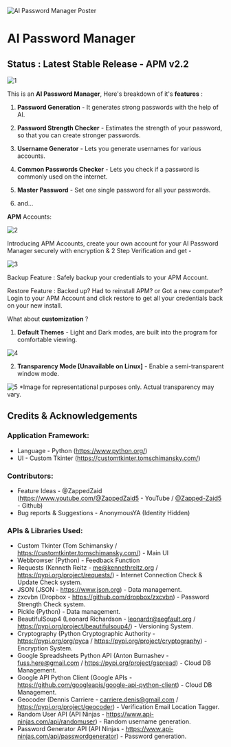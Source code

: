 <meta name="google-site-verification" content="ljzq7r3BKLqCyDz9qpN8K7IIzU3QkEciv7zxI4xIfMk" />

![AI Password Manager Poster](https://github.com/user-attachments/assets/219fed00-f3f1-4a66-9cbc-c4ea146bd277)


# AI Password Manager

## Status : Latest Stable Release - APM v2.2

![1](https://github.com/user-attachments/assets/aa530b07-7476-45a1-b99c-8b6c74313483)

This is an **AI Password Manager**, Here's breakdown of it's **features** : 

1) **Password Generation** - It generates strong passwords with the help of AI.

2) **Password Strength Checker** - Estimates the strength of your password, so that you can create stronger passwords.

3) **Username Generator** - Lets you generate usernames for various accounts.

4) **Common Passwords Checker** - Lets you check if a password is commonly used on the internet.

5) **Master Password** - Set one single password for all your passwords.

6) and...

**APM** Accounts:

![2](https://github.com/user-attachments/assets/2f220999-e7b4-4239-8d10-942d0839a67c)

Introducing APM Accounts, create your own account for your AI Password Manager securely with encryption & 2 Step Verification and get -

![3](https://github.com/user-attachments/assets/3949efb3-e2be-4956-9596-d076bb8478e0)

Backup Feature :
Safely backup your credentials to your APM Account.

Restore Feature :
Backed up? Had to reinstall APM? or Got a new computer? Login to your APM Account and click restore to get all your credentials back on your new install.

What about **customization** ?

1) **Default Themes** - Light and Dark modes, are built into the program for comfortable viewing.

![4](https://github.com/user-attachments/assets/c090d8fa-fe7a-49a3-ad45-b5bcdc74efca)

2) **Transparency Mode [Unavailable on Linux]** - Enable a semi-transparent window mode.

![5](https://github.com/user-attachments/assets/36109785-61b9-4206-8855-67955a8624a0)
*Image for representational purposes only. Actual transparency may vary.

## Credits & Acknowledgements

### Application Framework:
 - Language - Python (https://www.python.org/)
 - UI - Custom Tkinter (https://customtkinter.tomschimansky.com/)
### Contributors:
 - Feature Ideas - @ZappedZaid (https://www.youtube.com/@ZappedZaid5 - YouTube / [@Zapped-Zaid5](https://github.com/Zapped-Zaid5) - Github)
 - Bug reports & Suggestions - AnonymousYA (Identity Hidden)
### APIs & Libraries Used:
 - Custom Tkinter (Tom Schimansky / https://customtkinter.tomschimansky.com/) - Main UI
 - Webbrowser (Python) - Feedback Function
 - Requests (Kenneth Reitz - me@kennethreitz.org / https://pypi.org/project/requests/) - Internet Connection Check & Update Check system.
 - JSON (JSON - https://www.json.org) - Data management.
 - zxcvbn (Dropbox - https://github.com/dropbox/zxcvbn) - Password Strength Check system.
 - Pickle (Python) - Data management.
 - BeautifulSoup4 (Leonard Richardson - leonardr@segfault.org / https://pypi.org/project/beautifulsoup4/) - Versioning System.
 - Cryptography (Python Cryptographic Authority - https://pypi.org/org/pyca / https://pypi.org/project/cryptography) - Encryption System.
 - Google Spreadsheets Python API (Anton Burnashev - fuss.here@gmail.com / https://pypi.org/project/gspread) - Cloud DB Management.
 - Google API Python Client (Google APIs - https://github.com/googleapis/google-api-python-client) - Cloud DB Management.
 - Geocoder (Dennis Carriere - carriere.denis@gmail.com / https://pypi.org/project/geocoder) - Verification Email Location Tagger.
 - Random User API (API Ninjas - https://www.api-ninjas.com/api/randomuser) - Random username generation.
 - Password Generator API (API Ninjas - https://www.api-ninjas.com/api/passwordgenerator) - Password generation.


